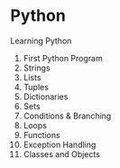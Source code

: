 # Python
Learning Python
1. First Python Program
2. Strings
3. Lists
4. Tuples
5. Dictionaries
6. Sets
7. Conditions & Branching
8. Loops
9. Functions
10. Exception Handling
11. Classes and Objects
